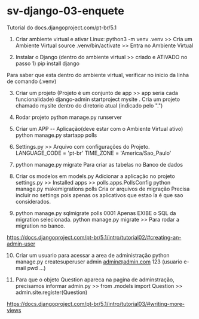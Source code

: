 # sv-django-03-enquete
Tutorial do  docs.djangoproject.com/pt-br/5.1

1) Criar ambiente virtual e ativar
Linux:
		python3 -m venv .venv         >> Cria um Ambiente Virtual
		source .venv/bin/activate     >> Entra no Ambiente Virtual

2) Instalar o Django (dentro do ambiente virtual >> criado e ATIVADO no passo 1)
	pip install django

Para saber que esta dentro do ambiente virtual, verificar no inicio da linha de comando (.venv)

	
3) Criar um projeto (Projeto é um conjunto de app >> app seria cada funcionalidade)
	django-admin startproject mysite .
	Cria um projeto chamado mysite dentro do diretorio atual (indicado pelo ".")
4) Rodar projeto
	python manage.py runserver

5) Criar um APP -- Aplicação(deve estar com o Ambiente Virtual ativo)
    python manage.py startapp polls

6) Settings.py >> Arquivo com configurações do Projeto.
   LANGUAGE_CODE = 'pt-br'
   TIME_ZONE = 'America/Sao_Paulo'

7) python manage.py migrate
   Para criar as tabelas no Banco de dados

8) Criar os modelos em models.py
   Adicionar a aplicação no projeto
   settings.py >> Installed apps >> polls.apps.PollsConfig
   python manage.py makemigrations polls
      Cria or arquivos de migração
      Precisa incluir no settings pois apenas os aplicativos que estao la é que sao considerados.

9) python manage.py sqlmigrate polls 0001
   Apenas EXIBE o SQL da migration selecionada.
   python manage.py migrate >> Para rodar a migration no banco.

https://docs.djangoproject.com/pt-br/5.1/intro/tutorial02/#creating-an-admin-user

10) Criar um usuario para acessar a area de administração
    python manage.py createsuperuser
    admin   admin@admin.com    123    (usuario e-mail pwd ...)

11) Para que o objeto Question apareca na pagina de adminstração, precisamos informar
    admin.py >> from .models import Question >> admin.site.register(Question)

https://docs.djangoproject.com/pt-br/5.1/intro/tutorial03/#writing-more-views


